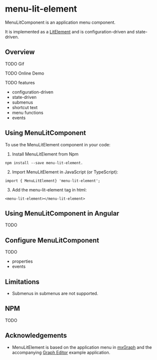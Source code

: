 # menu-lit-element

 MenuLitComponent is an application menu component. 
 
 It is implemented as a [LitElement](https://lit-element.polymer-project.org/) and is configuration-driven and state-driven.

## Overview

TODO Gif 

TODO Online Demo

TODO features 
* configuration-driven
* state-driven
* submenus
* shortcut text
* menu functions
* events

## Using MenuLitComponent

To use the MenuLitElement component in your code:

1. Install MenuLitElement from Npm 

```
npm install --save menu-lit-element.
```

2. Import MenuLitElement in JavaScript (or TypeScript):

```
import { MenuLitElement} 'menu-lit-element';
```

3. Add the menu-lit-element tag in html:

```
<menu-lit-element></menu-lit-element>
```

## Using MenuLitComponent in Angular
TODO

## Configure MenuLitComponent

TODO
* properties
* events 

## Limitations

* Submenus in submenus are not supported. 

## NPM

TODO

## Acknowledgements

* MenuLitElement is based on the application menu in [mxGraph](https://github.com/jgraph/mxgraph) and the accompanying [Graph Editor](https://jgraph.github.io/mxgraph/javascript/examples/grapheditor/www/index.html) example application.
 